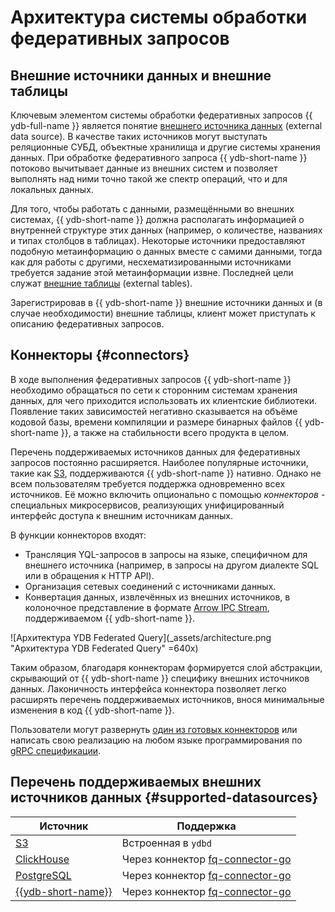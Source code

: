 # Aрхитектура системы обработки федеративных запросов

## Внешние источники данных и внешние таблицы

Ключевым элементом системы обработки федеративных запросов {{ ydb-full-name }} является понятие [внешнего источника данных](../datamodel/external_data_source.md) (external data source). В качестве таких источников могут выступать реляционные СУБД, объектные хранилища и другие системы хранения данных. При обработке федеративного запроса {{ ydb-short-name }} потоково вычитывает данные из внешних систем и позволяет выполнять над ними точно такой же спектр операций, что и для локальных данных.

Для того, чтобы работать с данными, размещёнными во внешних системах, {{ ydb-short-name }} должна располагать информацией о внутренней структуре этих данных (например, о количестве, названиях и типах столбцов в таблицах). Некоторые источники предоставляют подобную метаинформацию о данных вместе с самими данными, тогда как для работы с другими, несхематизированными источниками требуется задание этой метаинформации извне. Последней цели служат [внешние таблицы](../datamodel/external_table.md) (external tables).

Зарегистрировав в {{ ydb-short-name }} внешние источники данных и (в случае необходимости) внешние таблицы, клиент может приступать к описанию федеративных запросов.

## Коннекторы {#connectors}

В ходе выполнения федеративных запросов {{ ydb-short-name }} необходимо обращаться по сети к сторонним системам хранения данных, для чего приходится использовать их клиентские библиотеки. Появление таких зависимостей негативно сказывается на объёме кодовой базы, времени компиляции и размере бинарных файлов {{ ydb-short-name }}, а также на стабильности всего продукта в целом. 

Перечень поддерживаемых источников данных для федеративных запросов постоянно расширяется. 
Наиболее популярные источники, такие как [S3](s3), поддерживаются {{ ydb-short-name }} нативно. Однако не всем пользователям требуется поддержка одновременно всех источников. Её можно включить опционально с помощью  _коннекторов_ - специальных микросервисов, реализующих унифицированный интерфейс доступа к внешним источникам данных.

В функции коннекторов входят:

* Трансляция YQL-запросов в запросы на языке, специфичном для внешнего источника (например, в запросы на другом диалекте SQL или в обращения к HTTP API).
* Организация сетевых соединений с источниками данных.
* Конвертация данных, извлечённых из внешних источников, в колоночное представление в формате [Arrow IPC Stream](https://arrow.apache.org/docs/format/Columnar.html#serialization-and-interprocess-communication-ipc), поддерживаемом {{ ydb-short-name }}.

![Архитектура YDB Federated Query](_assets/architecture.png "Архитектура YDB Federated Query" =640x)

Таким образом, благодаря коннекторам формируется слой абстракции, скрывающий от {{ ydb-short-name }} специфику внешних источников данных. Лаконичность интерфейса коннектора позволяет легко расширять перечень поддерживаемых источников, внося минимальные изменения в код {{ ydb-short-name }}.

Пользователи могут развернуть [один из готовых коннекторов](../../deploy/manual/connector.md) или написать свою реализацию на любом языке программирования по [gRPC спецификации](https://github.com/ydb-platform/ydb/tree/main/ydb/library/yql/providers/generic/connector/api).

## Перечень поддерживаемых внешних источников данных {#supported-datasources}

| Источник | Поддержка |
| -------- | --------- |
| [S3](https://aws.amazon.com/ru/s3/) | Встроенная в `ydbd` |
| [ClickHouse](https://clickhouse.com/) | Через коннектор [fq-connector-go](../../deploy/manual/connector.md#fq-connector-go) |
| [PostgreSQL](https://www.postgresql.org/) | Через коннектор [fq-connector-go](../../deploy/manual/connector.md#fq-connector-go) |
| [{{ydb-short-name}}](https://ydb.tech/) | Через коннектор [fq-connector-go](../../deploy/manual/connector.md#fq-connector-go) |
